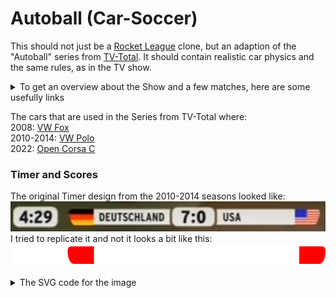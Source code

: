 # Autoball (Car-Soccer)

This should not just be a <a href="https://www.rocketleague.com/">Rocket League</a> clone, but an adaption of the "Autoball" series from <a href="https://www.prosieben.de/serien/tv-total">TV-Total</a>.
It should contain realistic car physics and the same rules, as in the TV show.

<details>
    <summary>To get an overview about the Show and a few matches, here are some usefully links</summary>
    https://en.wikipedia.org/wiki/Autoball
    <br>https://de.wikipedia.org/wiki/Autoball
    <br>https://www.youtube.com/watch?v=FU5GgSzf5-k&pp=ygUIYXV0b2JhbGw%3D
    <br>https://www.youtube.com/watch?v=QmUz5YJ9bdk&pp=ygUIYXV0b2JhbGw%3D
    <br>https://www.youtube.com/watch?v=qf_L2ue9xCI&pp=ygUIYXV0b2JhbGw%3D
</details>

The cars that are used in the Series from TV-Total where:
<br>2008: <a href="https://en.wikipedia.org/wiki/VW_Fox">VW Fox</a>
<br>2010-2014: <a href="https://en.wikipedia.org/wiki/VW_Polo">VW Polo</a>
<br>2022: <a href="https://en.wikipedia.org/wiki/Opel_Corsa_C">Open Corsa C</a>

### Timer and Scores

The original Timer design from the 2010-2014 seasons looked like:
![Original timer design](../assets/autoball/timerOrigianl.png)
I tried to replicate it and not it looks a bit like this:
![Original timer design](../assets/autoball/timerConcept.png)
<details>
    <summary>The SVG code for the image</summary>
    ´´´svg
<svg width="1257" height="90" viewBox="0 0 1257 90" fill="none" xmlns="http://www.w3.org/2000/svg">
    <rect width="190" height="90" rx="28" fill="white"/>
    <rect x="652" y="3" width="181" height="85" rx="28" fill="white"/>
    <rect x="333" y="10" width="306" height="70" fill="white"/>
    <path d="M333 80V10H242.664C230.149 10 227.693 22.4221 228.029 28.6331C228.029 69.3237 244.515 79.8321 252.758 80H333Z" fill="#FF0000"/>
    <path d="M651 10H639V80H651C650.167 79 648.5 70.6 648.5 45C648.5 19.4 650.167 11 651 10Z" fill="white"/>
    <rect width="306" height="70" transform="matrix(-1 0 0 1 1152 10)" fill="white"/>
    <path d="M1152 80V10H1242.34C1254.85 10 1257.31 22.4221 1256.97 28.6331C1256.97 69.3237 1240.49 79.8321 1232.24 80H1152Z" fill="#FF0000"/>
    <path d="M834 10H846V80H834C834.833 79 836.5 70.6 836.5 45C836.5 19.4 834.833 11 834 10Z" fill="white"/>
</svg>
    ´´´
</details>